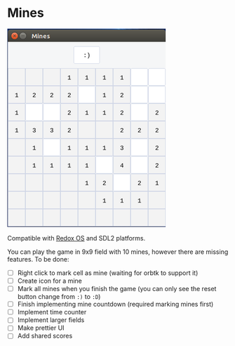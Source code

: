 # Mines

![mines screenshot](res/screenshot.png "Mines screenshot")

Compatible with [Redox OS](https://github.com/redox-os/redox) and SDL2 platforms.

You can play the game in 9x9 field with 10 mines, however there are missing features. To be done:

- [ ] Right click to mark cell as mine (waiting for orbtk to support it)
- [ ] Create icon for a mine
- [ ] Mark all mines when you finish the game (you can only see the reset button change from `:)` to `:D`)
- [ ] Finish implementing mine countdown (required marking mines first)
- [ ] Implement time counter
- [ ] Implement larger fields
- [ ] Make prettier UI
- [ ] Add shared scores

